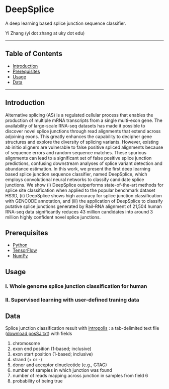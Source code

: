 # DeepSplice
A deep learning based splice junction sequence classifier.

Yi Zhang (yi dot zhang at uky dot edu)

***
## Table of Contents
* [Introduction](https://github.com/zhangyimc/DeepSplice/blob/master/README.md#introduction)
* [Prerequisites](https://github.com/zhangyimc/DeepSplice/blob/master/README.md#prerequisites)
* [Usage](https://github.com/zhangyimc/DeepSplice/blob/master/README.md#usage)
* [Data](https://github.com/zhangyimc/DeepSplice/blob/master/README.md#data)
***

## Introduction
Alternative splicing (AS) is a regulated cellular process that enables the production of multiple mRNA transcripts from a single multi-exon gene. The availability of large-scale RNA-seq datasets has made it possible to discover novel splice junctions through read alignments that extend across adjoining exons. This greatly enhances the capability to decipher gene structures and explore the diversity of splicing variants. However, existing ab initio aligners are vulnerable to false positive spliced alignments because of sequence errors and random sequence matches. These spurious alignments can lead to a significant set of false positive splice junction predictions, confusing downstream analyses of splice variant detection and abundance estimation. In this work, we present the first deep learning based splice junction sequence classifier, named DeepSplice, which employs convolutional neural networks to classify candidate splice junctions. We show (i) DeepSplice outperforms state-of-the-art methods for splice site classification when applied to the popular benchmark dataset HS3D, (ii) DeepSplice shows high accuracy for splice junction classification with GENCODE annotation, and (iii) the application of DeepSplice to classify putative splice junctions generated by Rail-RNA alignment of 21,504 human RNA-seq data significantly reduces 43 million candidates into around 3 million highly confident novel splice junctions.

## Prerequisites
* [Python](https://www.python.org/)
* [TensorFlow](https://www.tensorflow.org/)
* [NumPy](http://www.numpy.org/)

## Usage
### I. Whole genome splice junction classification for human
### II. Supervised learning with user-defined traning data

## Data
Splice junction classification result with [intropolis](http://intropolis.rail.bio) : a tab-delimited text file ([download posSJ.txt](https://drive.google.com/drive/folders/0B3-yEUAQDhwBU2JGSnFDV2hfSEk?usp=sharing)) with fields
  1. chromosome
  2. exon end position (1-based; inclusive)
  3. exon start position (1-based; inclusive)
  4. strand (+ or -)
  5. donor and acceptor dinucleotide (e.g., GTAG)
  6. number of samples in which junction was found
  7. number of reads mapping across junction in samples from field 6
  8. probability of being true
 
